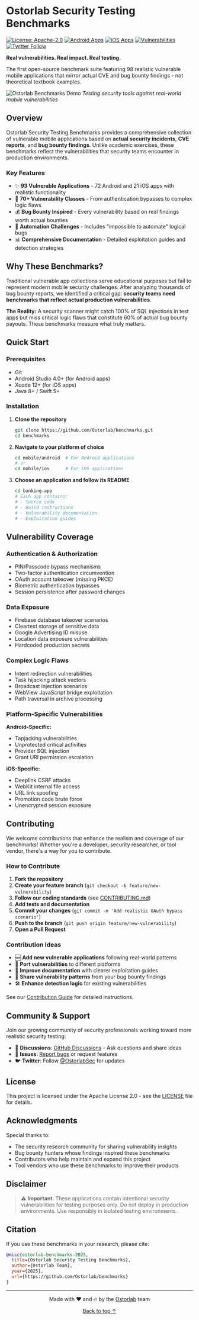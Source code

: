 # Ostorlab Security Testing Benchmarks

[![License: Apache-2.0](https://img.shields.io/badge/License-Apache%202.0-blue.svg)](LICENSE)
[![Android Apps](https://img.shields.io/badge/Android%20Apps-75-green.svg)](benchmarks/mobile/android)
[![iOS Apps](https://img.shields.io/badge/iOS%20Apps-23-blue.svg)](benchmarks/mobile/ios)
[![Vulnerabilities](https://img.shields.io/badge/Vulnerability%20Classes-70%2B-red.svg)](docs/vulnerabilities.md)
[![Twitter Follow](https://img.shields.io/twitter/follow/OstorlabSec?style=social)](https://twitter.com/OstorlabSec)

**Real vulnerabilities. Real impact. Real testing.**

The first open-source benchmark suite featuring 98 realistic vulnerable mobile applications that mirror actual CVE and bug bounty findings - not theoretical textbook examples.

![Ostorlab Benchmarks Demo](docs/images/benchmark-overview.gif)
*Testing security tools against real-world mobile vulnerabilities*

## **Overview**

Ostorlab Security Testing Benchmarks provides a comprehensive collection of vulnerable mobile applications based on **actual security incidents**, **CVE reports**, and **bug bounty findings**. Unlike academic exercises, these benchmarks reflect the vulnerabilities that security teams encounter in production environments.

### **Key Features**

- ✨ **93 Vulnerable Applications** - 72 Android and 21 iOS apps with realistic functionality
- 🎯 **70+ Vulnerability Classes** - From authentication bypasses to complex logic flaws
- 💰 **Bug Bounty Inspired** - Every vulnerability based on real findings worth actual bounties
- 🔧 **Automation Challenges** - Includes "impossible to automate" logical bugs
- 📊 **Comprehensive Documentation** - Detailed exploitation guides and detection strategies

## **Why These Benchmarks?**

Traditional vulnerable app collections serve educational purposes but fail to represent modern mobile security challenges. After analyzing thousands of bug bounty reports, we identified a critical gap: **security teams need benchmarks that reflect actual production vulnerabilities**.

**The Reality:** A security scanner might catch 100% of SQL injections in test apps but miss critical logic flaws that constitute 60% of actual bug bounty payouts. These benchmarks measure what truly matters.

## **Quick Start**

### **Prerequisites**

- Git
- Android Studio 4.0+ (for Android apps)
- Xcode 12+ (for iOS apps)
- Java 8+ / Swift 5+

### **Installation**

1. **Clone the repository**
   ```bash
   git clone https://github.com/Ostorlab/benchmarks.git
   cd benchmarks
   ```

2. **Navigate to your platform of choice**
   ```bash
   cd mobile/android  # For Android applications
   # or
   cd mobile/ios      # For iOS applications
   ```

3. **Choose an application and follow its README**
   ```bash
   cd banking-app
   # Each app contains:
   # - Source code
   # - Build instructions
   # - Vulnerability documentation
   # - Exploitation guides
   ```

## **Vulnerability Coverage**

### **Authentication & Authorization**
- PIN/Passcode bypass mechanisms
- Two-factor authentication circumvention
- OAuth account takeover (missing PKCE)
- Biometric authentication bypasses
- Session persistence after password changes

### **Data Exposure**
- Firebase database takeover scenarios
- Cleartext storage of sensitive data
- Google Advertising ID misuse
- Location data exposure vulnerabilities
- Hardcoded production secrets

### **Complex Logic Flaws**
- Intent redirection vulnerabilities
- Task hijacking attack vectors
- Broadcast injection scenarios
- WebView JavaScript bridge exploitation
- Path traversal in archive processing

### **Platform-Specific Vulnerabilities**

**Android-Specific:**
- Tapjacking vulnerabilities
- Unprotected critical activities
- Provider SQL injection
- Grant URI permission escalation

**iOS-Specific:**
- Deeplink CSRF attacks
- WebKit internal file access
- URL link spoofing
- Promotion code brute force
- Unencrypted session exposure

## **Contributing**

We welcome contributions that enhance the realism and coverage of our benchmarks! Whether you're a developer, security researcher, or tool vendor, there's a way for you to contribute.

### **How to Contribute**

1. **Fork the repository**
2. **Create your feature branch** (`git checkout -b feature/new-vulnerability`)
3. **Follow our coding standards** (see [CONTRIBUTING.md](CONTRIBUTING.md))
4. **Add tests and documentation**
5. **Commit your changes** (`git commit -m 'Add realistic OAuth bypass scenario'`)
6. **Push to the branch** (`git push origin feature/new-vulnerability`)
7. **Open a Pull Request**

### **Contribution Ideas**

- 🆕 **Add new vulnerable applications** following real-world patterns
- 🔄 **Port vulnerabilities** to different platforms
- 📝 **Improve documentation** with clearer exploitation guides
- 🧪 **Share vulnerability patterns** from your bug bounty findings
- 🛠️ **Enhance detection logic** for existing vulnerabilities

See our [Contribution Guide](CONTRIBUTING.md) for detailed instructions.

## **Community & Support**

Join our growing community of security professionals working toward more realistic security testing:

- 💬 **Discussions**: [GitHub Discussions](https://github.com/Ostorlab/benchmarks/discussions) - Ask questions and share ideas
- 🐛 **Issues**: [Report bugs](https://github.com/Ostorlab/benchmarks/issues) or request features
- 🐦 **Twitter**: Follow [@OstorlabSec](https://twitter.com/OstorlabSec) for updates

## **License**

This project is licensed under the Apache License 2.0 - see the [LICENSE](LICENSE) file for details.

## **Acknowledgments**

Special thanks to:
- The security research community for sharing vulnerability insights
- Bug bounty hunters whose findings inspired these benchmarks
- Contributors who help maintain and expand this project
- Tool vendors who use these benchmarks to improve their products

## **Disclaimer**

> **⚠️ Important**: These applications contain intentional security vulnerabilities for testing purposes only. Do not deploy in production environments. Use responsibly in isolated testing environments.

## **Citation**

If you use these benchmarks in your research, please cite:

```bibtex
@misc{ostorlab-benchmarks-2025,
  title={Ostorlab Security Testing Benchmarks},
  author={Ostorlab Team},
  year={2025},
  url={https://github.com/Ostorlab/benchmarks}
}
```

---

<p align="center">
  Made with ❤️ and 🔥 by the <a href="https://ostorlab.co">Ostorlab</a> team
</p>

<p align="center">
  <a href="#ostorlab-security-testing-benchmarks">Back to top ↑</a>
</p>

